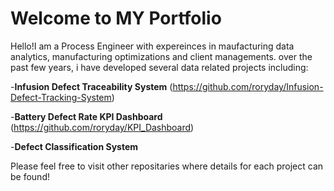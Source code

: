 # Welcome to MY Portfolio
Hello!I am a Process Engineer with expereinces in maufacturing data analytics, manufacturing optimizations and client managements.
over the past few years, i have developed several data related projects including:


-**Infusion Defect Traceability System** (https://github.com/roryday/Infusion-Defect-Tracking-System)

-**Battery Defect Rate KPI Dashboard** (https://github.com/roryday/KPI_Dashboard)

-**Defect Classification System**


Please feel free to visit other repositaries where details for each project can be found! 
